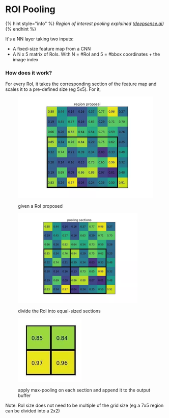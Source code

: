 # ROI Pooling

{% hint style="info" %}
_Region of interest pooling explained (_[_deepsense.ai_](https://deepsense.ai/region-of-interest-pooling-explained/?ref=blog.paperspace.com)_)_
{% endhint %}

It's a NN layer taking two inputs:

* A fixed-size feature map from a CNN
* A N x 5 matrix of RoIs. With N = #RoI and 5 =  #bbox coordinates + the image index

### How does it work?

For every RoI, it takes the corresponding section of the feature map and scales it to a pre-defined size (eg 5x5). For it,

<figure><img src="../../../../.gitbook/assets/image (3) (1).png" alt=""><figcaption><p>given a RoI proposed</p></figcaption></figure>

<figure><img src="../../../../.gitbook/assets/image (4).png" alt="divide the RoI into equal-sized sections " width="375"><figcaption><p>divide the RoI into equal-sized sections</p></figcaption></figure>

<figure><img src="../../../../.gitbook/assets/image (6).png" alt=""><figcaption><p>apply max-pooling on each section and append it to the output buffer </p></figcaption></figure>

Note: RoI size does not need to be multiple of the grid size (eg a 7x5 region can be divided into a 2x2)
